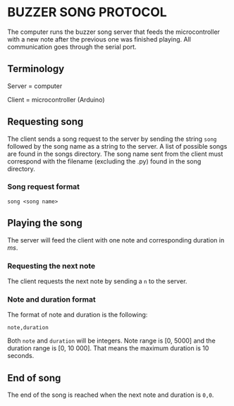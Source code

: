 # BUZZER SONG PROTOCOL

The computer runs the buzzer song server that feeds the microcontroller
with a new note after the previous one was finished playing. All communication
goes through the serial port. 


## Terminology

Server = computer

Client = microcontroller (Arduino)


## Requesting song

The client sends a song request to the server by sending the string `song` 
followed by the song name as a string to the server. A list of possible songs 
are found in the songs directory. The song name sent from the client must 
correspond with the filename (excluding the .py) found in the song directory. 

### Song request format

    song <song name>


## Playing the song

The server will feed the client with one note and corresponding duration in 
*ms*. 

### Requesting the next note

The client requests the next note by sending a `n` to the server. 


### Note and duration format

The format of note and duration is the following: 

    note,duration

Both `note` and `duration` will be integers. Note range is [0, 5000] and the 
duration range is [0, 10 000]. That means the maximum duration is 10 seconds. 


## End of song

The end of the song is reached when the next note and duration is `0,0`. 
